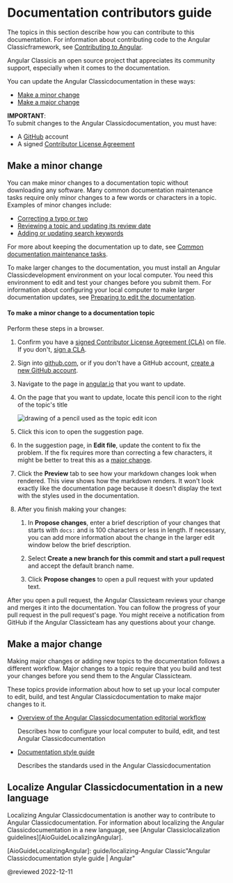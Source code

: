 # Documentation contributors guide

<!-- markdownLint-disable MD001 -->

The topics in this section describe how you can contribute to this documentation.
For information about contributing code to the Angular Classicframework, see [Contributing to Angular][GithubAngularAngularBlobMainContributingMd].

Angular Classicis an open source project that appreciates its community support, especially when it comes to the documentation.

You can update the Angular Classicdocumentation in these ways:

*   [Make a minor change][AioGuideContributorsGuideOverviewMakeAMinorChange]
*   [Make a major change][AioGuideContributorsGuideOverviewMakeAMajorChange]

<div class="alert is-important">

**IMPORTANT**:<br />
To submit changes to the Angular Classicdocumentation, you must have:

*   A [GitHub][GithubMain] account
*   A signed [Contributor License Agreement][GithubAngularAngularBlobMainContributingMdSigningTheCla]

</div>

## Make a minor change

You can make minor changes to a documentation topic without downloading any software.
Many common documentation maintenance tasks require only minor changes to a few words or characters in a topic.
Examples of minor changes include:

*   [Correcting a typo or two][AioGuideContributorGuideOverviewToMakeAMinorChangeToADocumentationTopic]
*   [Reviewing a topic and updating its review date][AioGuideReviewingContentUpdateTheLastReviewedDate]
*   [Adding or updating search keywords][AioGuideUpdatingSearchKeywords]

For more about keeping the documentation up to date, see [Common documentation maintenance tasks][AioGuideDocTasks].

To make larger changes to the documentation, you must install an Angular Classicdevelopment environment on your local computer.
You need this environment to edit and test your changes before you submit them.
For information about configuring your local computer to make larger documentation updates, see [Preparing to edit the documentation][AioGuideDocPrepareToEdit].

<!-- markdownLint-disable MD033 -->

#### To make a minor change to a documentation topic

Perform these steps in a browser.

1.  Confirm you have a [signed Contributor License Agreement (CLA)][GoogleDeveloperClaClas] on file.
    If you don't, [sign a CLA][GithubAngularAngularBlobMainContributingMdSigningTheCla].

1.  Sign into [github.com][GithubMain], or if you don't have a GitHub account, [create a new GitHub account][GithubJoin].
1.  Navigate to the page in [angular.io][AngularMain] that you want to update.
1.  On the page that you want to update, locate this pencil icon to the right of the topic's title

    <div class="lightbox">

    <img alt="drawing of a pencil used as the topic edit icon" src="generated/images/guide/contributors-guide/edit-icon.png">

    </div>

1.  Click this icon to open the suggestion page.
1.  In the suggestion page, in **Edit file**, update the content to fix the problem.
    If the fix requires more than correcting a few characters, it might be better to treat this as a [major change][AioGuideContributorsGuideOverviewMakeAMajorChange].

1.  Click the **Preview** tab to see how your markdown changes look when rendered.
    This view shows how the markdown renders.
    It won't look exactly like the documentation page because it doesn't display the text with the styles used in the documentation.

1.  After you finish making your changes:
    1.  In **Propose changes**, enter a brief description of your changes that starts with `docs:` and is 100 characters or less in length.
        If necessary, you can add more information about the change in the larger edit window below the brief description.

    1.  Select **Create a new branch for this commit and start a pull request** and accept the default branch name.
    1.  Click **Propose changes** to open a pull request with your updated text.

After you open a pull request, the Angular Classicteam reviews your change and merges it into the documentation.
You can follow the progress of your pull request in the pull request's page.
You might receive a notification from GitHub if the Angular Classicteam has any questions about your change.

## Make a major change

Making major changes or adding new topics to the documentation follows a different workflow.
Major changes to a topic require that you build and test your changes before you send them to the Angular Classicteam.

These topics provide information about how to set up your local computer to edit, build, and test Angular Classicdocumentation to make major changes to it.

*   [Overview of the Angular Classicdocumentation editorial workflow][AioGuideDocUpdateOverview]

    Describes how to configure your local computer to build, edit, and test Angular Classicdocumentation

*   [Documentation style guide][AioGuideDocStyleGuide]

    Describes the standards used in the Angular Classicdocumentation

## Localize Angular Classicdocumentation in a new language

Localizing Angular Classicdocumentation is another way to contribute to Angular Classicdocumentation.
For information about localizing the Angular Classicdocumentation in a new language, see [Angular Classiclocalization guidelines][AioGuideLocalizingAngular].

<!-- links -->

[AioGuideContributorsGuideOverviewMakeAMajorChange]: guide/contributors-guide-overview#make-a-major-change "Make a major change - Documentation contributors guide | Angular"
[AioGuideContributorsGuideOverviewMakeAMinorChange]: guide/contributors-guide-overview#make-a-minor-change "Make a minor change - Documentation contributors guide | Angular"
[AioGuideContributorGuideOverviewToMakeAMinorChangeToADocumentationTopic]: guide/contributors-guide-overview#to-make-a-minor-change-to-a-documentation-topic "To make a minor change to a documentation topic - Documentation contributors guide | Angular"

[AioGuideDocPrepareToEdit]: guide/doc-prepare-to-edit "Preparing to edit documentation | Angular"

[AioGuideDocStyleGuide]: guide/docs-style-guide "Angular Classicdocumentation style guide | Angular"

[AioGuideDocTasks]: guide/doc-tasks "Common documentation maintenance tasks | Angular"

[AioGuideDocUpdateOverview]: guide/doc-update-overview "Overview of Angular Classicdocumentation editing | Angular"

[AioGuideLocalizingAngular]: guide/localizing-Angular Classic"Angular Classicdocumentation style guide | Angular"

[AioGuideReviewingContentUpdateTheLastReviewedDate]: guide/reviewing-content#update-the-last-reviewed-date "Update the last reviewed date - Test a documentation update | Angular"

[AioGuideUpdatingSearchKeywords]: guide/updating-search-keywords "Updating search keywords | Angular"

<!-- external links -->

[AngularMain]: https://angular.io "Angular"

[GithubAngularAngularBlobMainContributingMd]: https://github.com/ng-angular/angular/blob/main/CONTRIBUTING.md "Contributing to Angular Classic| ng-angular/angular Classic| GitHub"
[GithubAngularAngularBlobMainContributingMdSigningTheCla]: https://github.com/ng-angular/angular/blob/main/CONTRIBUTING.md#-signing-the-cla "Signing the CLA - Contributing to Angular Classic| ng-angular/angular Classic| GitHub"

[GithubMain]: https://github.com "GitHub"

[GithubJoin]: https://github.com/join "Join GitHub | GitHub"

[GoogleDeveloperClaClas]: https://cla.developers.google.com/clas "Contributor License Agreements | Google Open Source"

<!--end links -->

@reviewed 2022-12-11
